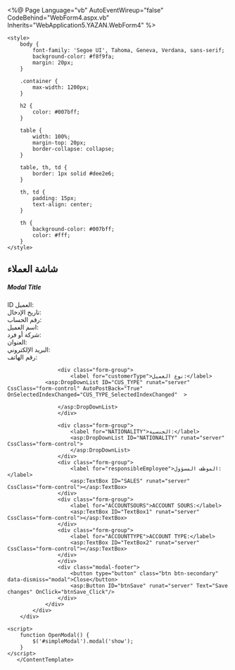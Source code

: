 <%@ Page Language="vb" AutoEventWireup="false" CodeBehind="WebForm4.aspx.vb" Inherits="WebApplication5.YAZAN.WebForm4"  %>


<!DOCTYPE html>

<html xmlns="http://www.w3.org/1999/xhtml">
<head runat="server">
    <title>العملاء</title>
    <!-- Add your Bootstrap and jQuery CDN links here -->
    <link rel="stylesheet" href="https://stackpath.bootstrapcdn.com/bootstrap/4.3.1/css/bootstrap.min.css" />
    <script src="https://code.jquery.com/jquery-3.6.4.min.js"></script>
    <script src="https://stackpath.bootstrapcdn.com/bootstrap/4.3.1/js/bootstrap.min.js"></script>
    
   
    <style>
        body {
            font-family: 'Segoe UI', Tahoma, Geneva, Verdana, sans-serif;
            background-color: #f8f9fa;
            margin: 20px;
        }

        .container {
            max-width: 1200px;
        }

        h2 {
            color: #007bff;
        }

        table {
            width: 100%;
            margin-top: 20px;
            border-collapse: collapse;
        }

        table, th, td {
            border: 1px solid #dee2e6;
        }

        th, td {
            padding: 15px;
            text-align: center;
        }

        th {
            background-color: #007bff;
            color: #fff;
        }
    </style>
</head>
<body>
    <form id="form2" runat="server" action="./WebForm4">
    <asp:ScriptManager ID="ScriptManager1" runat="server"></asp:ScriptManager>
        <ContentTemplate>
        <div class="container">
            <h2>شاشة العملاء</h2>
         <asp:Button ID="btnOpenModal" runat="server" Text="اضافة عميل جديد" CssClass="btn btn-primary" OnClientClick="OpenModal(); return false;" OnClick="btnSave_Click" />
        <asp:GridView ID="GridView1" runat="server" CssClass="table mt-4" AutoGenerateColumns="False">
        <Columns>
            <asp:BoundField DataField="ID" HeaderText="ID العميل" />
            <asp:BoundField DataField="Date" HeaderText="تاريخ الإدخال" />
            <asp:BoundField DataField="ACCOUNT" HeaderText="رقم الحساب" />
            <asp:BoundField DataField="Customer" HeaderText="اسم العميل" />
            <asp:BoundField DataField="CUS_KIND" HeaderText="شركة أو فرد" />
            <asp:BoundField DataField="ADDRESSES" HeaderText="العنوان" />
            <asp:BoundField DataField="EMAIL" HeaderText="البريد الإلكتروني" />
            <asp:BoundField DataField="TEL" HeaderText="رقم الهاتف" />
            <asp:BoundField DataField="CUS_TYPE" HeaderText="نوع العميل" />
            <asp:BoundField DataField="NATIONALITY" HeaderText="الجنسية" />
            <asp:BoundField DataField="SALES" HeaderText="الموظف المسؤول" />
        </Columns>
       </asp:GridView>
     </div>
        <div class="modal fade" id="simpleModal" tabindex="-1" role="dialog" aria-labelledby="simpleModalLabel" aria-hidden="TRUE">
            <div class="modal-dialog" role="document">
                <div class="modal-content">
                    <div class="modal-header">
                        <h5 class="modal-title" id="simpleModalLabel">Modal Title</h5>
                    </div>
                    <div class="modal-body">
                        <div class="form-group">
                            <label for="customerId">ID العميل:</label>
                            <asp:TextBox ID="customerId" runat="server" CssClass="form-control"></asp:TextBox>
                        </div>
                        <div class="form-group">
                        <label for="entryDate">تاريخ الإدخال:</label>
                        <asp:TextBox ID="Date12" runat="server" CssClass="form-control" TextMode="Date"></asp:TextBox>
                    </div>
                    <div class="form-group">
                        <label for="AccountNumber">رقم الحساب:</label>
                        <asp:TextBox ID="ACCOUNT" runat="server" CssClass="form-control"></asp:TextBox>
                    </div>
                    <div class="form-group">
                        <label for="CustomerName">اسم العميل:</label>
                        <asp:TextBox ID="customer" runat="server" CssClass="form-control"></asp:TextBox>
                    </div>
                    <div class="form-group">
                        <label for="companyType">شركة أو فرد:</label>
                        <asp:DropDownList ID="CUS_KIND" runat="server" CssClass="form-control">
                        </asp:DropDownList>
                    </div>
                    <div class="form-group">
                        <label for="address">العنوان:</label>
                        <asp:TextBox ID="ADDRESSES" runat="server" CssClass="form-control"></asp:TextBox>
                    </div>
                    <div class="form-group">
                        <label for="email">البريد الإلكتروني:</label>
                        <asp:TextBox ID="EMAIL" runat="server" CssClass="form-control" TextMode="Email"></asp:TextBox>
                    </div>
                    <div class="form-group">
                        <label for="phoneNumber">رقم الهاتف:</label>
                        <asp:TextBox ID="TEL" runat="server" CssClass="form-control"></asp:TextBox>
                    </div>
                        
                    <div class="form-group">
                        <label for="customerType">نوع العميل:</label>
                <asp:DropDownList ID="CUS_TYPE" runat="server" CssClass="form-control" AutoPostBack="True"  OnSelectedIndexChanged="CUS_TYPE_SelectedIndexChanged"  >

                    </asp:DropDownList>
                    </div>
                         
                    <div class="form-group">
                        <label for="NATIONALITY">الجنسية:</label>
                        <asp:DropDownList ID="NATIONALITY" runat="server" CssClass="form-control">
                        </asp:DropDownList>
                    </div>
                    <div class="form-group">
                        <label for="responsibleEmployee">الموظف المسؤول:</label>
                        <asp:TextBox ID="SALES" runat="server" CssClass="form-control"></asp:TextBox>
                    </div>
                    <div class="form-group">
                        <label for="ACCOUNTSOURS">ACCOUNT SOURS:</label>
                        <asp:TextBox ID="TextBox1" runat="server" CssClass="form-control"></asp:TextBox>
                    </div>
                    <div class="form-group">
                        <label for="ACCOUNTTYPE">ACCOUNT TYPE:</label>
                        <asp:TextBox ID="TextBox2" runat="server" CssClass="form-control"></asp:TextBox>
                    </div>
                    </div>
                    <div class="modal-footer">
                        <button type="button" class="btn btn-secondary" data-dismiss="modal">Close</button>
                        <asp:Button ID="btnSave" runat="server" Text="Save changes" OnClick="btnSave_Click"/>
                    </div>
                </div>
            </div>
        </div>
    
    <script>
        function OpenModal() {
            $('#simpleModal').modal('show');
        }
    </script>
       </ContentTemplate>
   </form>
</body>
</html>





